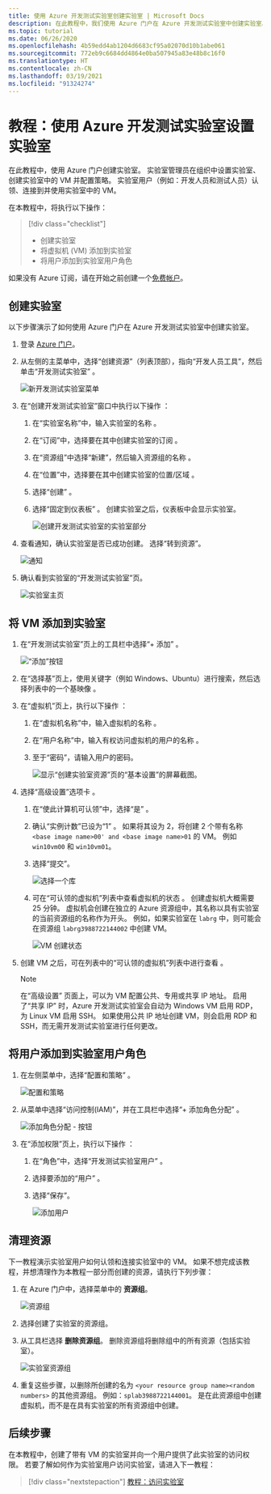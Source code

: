 ```yaml
---
title: 使用 Azure 开发测试实验室创建实验室 | Microsoft Docs
description: 在此教程中，我们使用 Azure 门户在 Azure 开发测试实验室中创建实验室。 实验室管理员会设置实验室、创建实验室中的 VM 并配置策略。
ms.topic: tutorial
ms.date: 06/26/2020
ms.openlocfilehash: 4b59edd4ab1204d6683cf95a02070d10b1abe061
ms.sourcegitcommit: 772eb9c6684dd4864e0ba507945a83e48b8c16f0
ms.translationtype: HT
ms.contentlocale: zh-CN
ms.lasthandoff: 03/19/2021
ms.locfileid: "91324274"
---
```

# <a name="tutorial-set-up-a-lab-by-using-azure-devtest-labs"></a>教程：使用 Azure 开发测试实验室设置实验室
在此教程中，使用 Azure 门户创建实验室。 实验室管理员在组织中设置实验室、创建实验室中的 VM 并配置策略。 实验室用户（例如：开发人员和测试人员）认领、连接到并使用实验室中的 VM。 

在本教程中，将执行以下操作：

> [!div class="checklist"]
> * 创建实验室
> * 将虚拟机 (VM) 添加到实验室
> * 将用户添加到实验室用户角色

如果没有 Azure 订阅，请在开始之前创建一个[免费帐户](https://azure.microsoft.com/free/)。

## <a name="create-a-lab"></a>创建实验室
以下步骤演示了如何使用 Azure 门户在 Azure 开发测试实验室中创建实验室。 

1. 登录 [Azure 门户](https://portal.azure.com)。
2. 从左侧的主菜单中，选择“创建资源”（列表顶部），指向“开发人员工具”，然后单击“开发测试实验室”    。 

    ![新开发测试实验室菜单](./media/tutorial-create-custom-lab/new-custom-lab-menu.png)
1. 在“创建开发测试实验室”窗口中执行以下操作  ： 
    1. 在“实验室名称”中，输入实验室的名称  。 
    2. 在“订阅”中，选择要在其中创建实验室的订阅  。 
    3. 在“资源组”中选择“新建”，然后输入资源组的名称   。 
    4. 在“位置”中，选择要在其中创建实验室的位置/区域  。 
    5. 选择“创建”  。 
    6. 选择“固定到仪表板”  。 创建实验室之后，仪表板中会显示实验室。 

        ![创建开发测试实验室的实验室部分](./media/tutorial-create-custom-lab/create-custom-lab-blade.png)
2. 查看通知，确认实验室是否已成功创建。 选择“转到资源”。   

    ![通知](./media/tutorial-create-custom-lab/creation-notification.png)
3. 确认看到实验室的“开发测试实验室”页。  

    ![实验室主页](./media/tutorial-create-custom-lab/lab-home-page.png)

## <a name="add-a-vm-to-the-lab"></a>将 VM 添加到实验室

1. 在“开发测试实验室”页上的工具栏中选择“+ 添加”   。 

    ![“添加”按钮](./media/tutorial-create-custom-lab/add-vm-to-lab-button.png)
1. 在“选择基”页上，使用关键字（例如 Windows、Ubuntu）进行搜索，然后选择列表中的一个基映像  。 
1. 在“虚拟机”页上，执行以下操作  ： 
    1. 在“虚拟机名称”中，输入虚拟机的名称  。 
    2. 在“用户名称”中，输入有权访问虚拟机的用户的名称  。 
    3. 至于“密码”，请输入用户的密码。  

        ![显示“创建实验室资源”页的“基本设置”的屏幕截图。](./media/tutorial-create-custom-lab/new-virtual-machine.png)
1. 选择“高级设置”选项卡  。
    1. 在“使此计算机可认领”中，选择“是”   。
    2. 确认“实例计数”已设为“1”   。 如果将其设为 2，将创建 2 个带有名称 `<base image name>00' and <base image name>01` 的 VM。 例如 `win10vm00` 和 `win10vm01`。     
    3. 选择“提交”。  

        ![选择一个库](./media/tutorial-create-custom-lab/new-vm-advanced-settings.png)
    9. 可在“可认领的虚拟机”列表中查看虚拟机的状态  。 创建虚拟机大概需要 25 分钟。 虚拟机会创建在独立的 Azure 资源组中，其名称以具有实验室的当前资源组的名称作为开头。 例如，如果实验室在 `labrg` 中，则可能会在资源组 `labrg3988722144002` 中创建 VM。 

        ![VM 创建状态](./media/tutorial-create-custom-lab/vm-creation-status.png)
1. 创建 VM 之后，可在列表中的“可认领的虚拟机”列表中进行查看  。 

    > [!NOTE] 
    > 在“高级设置”  页面上，可以为 VM 配置公共、专用或共享 IP 地址。 启用了“共享 IP”  时，Azure 开发测试实验室会自动为 Windows VM 启用 RDP，为 Linux VM 启用 SSH。 如果使用公共 IP  地址创建 VM，则会启用 RDP 和 SSH，而无需开发测试实验室进行任何更改。  

## <a name="add-a-user-to-the-lab-user-role"></a>将用户添加到实验室用户角色

1. 在左侧菜单中，选择“配置和策略”  。 

    ![配置和策略](./media/tutorial-create-custom-lab/configuration-and-policies-menu.png)
1. 从菜单中选择“访问控制(IAM)”，并在工具栏中选择“+ 添加角色分配”   。 

    ![添加角色分配 - 按钮](./media/tutorial-create-custom-lab/add-role-assignment-button.png)
1. 在“添加权限”页上，执行以下操作  ：
    1. 在“角色”中，选择“开发测试实验室用户”   。 
    2. 选择要添加的“用户”  。 
    3. 选择“保存”。 

        ![添加用户](./media/tutorial-create-custom-lab/add-user.png)

## <a name="clean-up-resources"></a>清理资源
下一教程演示实验室用户如何认领和连接实验室中的 VM。 如果不想完成该教程，并想清理作为本教程一部分而创建的资源，请执行下列步骤： 

1. 在 Azure 门户中，选择菜单中的 **资源组**。 

    ![资源组](./media/tutorial-create-custom-lab/resource-groups.png)
1. 选择创建了实验室的资源组。 
1. 从工具栏选择 **删除资源组**。 删除资源组将删除组中的所有资源（包括实验室）。 

    ![实验室资源组](./media/tutorial-create-custom-lab/lab-resource-group.png)
1. 重复这些步骤，以删除所创建的名为 `<your resource group name><random numbers>` 的其他资源组。 例如：`splab3988722144001`。 是在此资源组中创建虚拟机，而不是在具有实验室的所有资源组中创建。 

## <a name="next-steps"></a>后续步骤
在本教程中，创建了带有 VM 的实验室并向一个用户提供了此实验室的访问权限。 若要了解如何作为实验室用户访问实验室，请进入下一教程：

> [!div class="nextstepaction"]
> [教程：访问实验室](tutorial-use-custom-lab.md)


